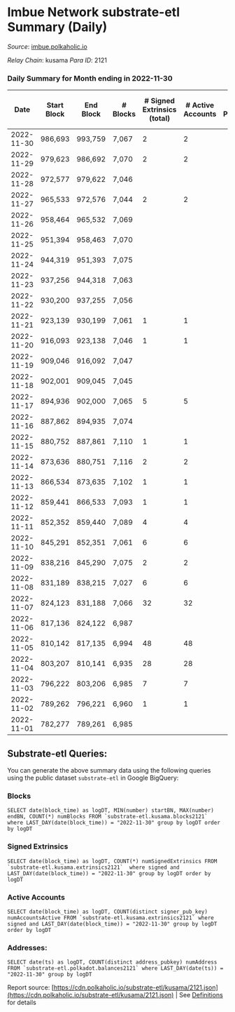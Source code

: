 # Imbue Network substrate-etl Summary (Daily)

_Source_: [imbue.polkaholic.io](https://imbue.polkaholic.io)

*Relay Chain*: kusama
*Para ID*: 2121



### Daily Summary for Month ending in 2022-11-30


| Date | Start Block | End Block | # Blocks | # Signed Extrinsics (total) | # Active Accounts | # Passive | # New | # Addresses with Balances | # Events | # Transfers | # XCM Transfers In | # XCM Transfers Out |
| ---- | ----------- | --------- | -------- | --------------------------- | ----------------- | --------- | ----- | ------------------------- | -------- | ----------- | ------------------ | ------------------- |
| 2022-11-30 | 986,693 | 993,759 | 7,067  | 2 | 2 |  |  |  | 14,154 | 2  |   | 2  |
| 2022-11-29 | 979,623 | 986,692 | 7,070  | 2 | 2 |  |  | 321 | 14,165 | 2  | 1  | 2  |
| 2022-11-28 | 972,577 | 979,622 | 7,046  |  |  |  |  |  | 14,099 |   |   |   |
| 2022-11-27 | 965,533 | 972,576 | 7,044  | 2 | 2 |  |  |  | 14,112 | 2  | 1  | 1  |
| 2022-11-26 | 958,464 | 965,532 | 7,069  |  |  |  |  |  | 14,142 |   |   |   |
| 2022-11-25 | 951,394 | 958,463 | 7,070  |  |  |  |  |  | 14,144 |   |   |   |
| 2022-11-24 | 944,319 | 951,393 | 7,075  |  |  |  |  |  | 14,154 |   |   |   |
| 2022-11-23 | 937,256 | 944,318 | 7,063  |  |  |  |  |  | 14,130 |   |   |   |
| 2022-11-22 | 930,200 | 937,255 | 7,056  |  |  |  |  |  | 14,121 |   | 1  |   |
| 2022-11-21 | 923,139 | 930,199 | 7,061  | 1 | 1 |  |  |  | 14,135 | 1  |   | 1  |
| 2022-11-20 | 916,093 | 923,138 | 7,046  | 1 | 1 |  |  |  | 14,105 | 1  |   | 1  |
| 2022-11-19 | 909,046 | 916,092 | 7,047  |  |  |  |  |  | 14,097 |   |   |   |
| 2022-11-18 | 902,001 | 909,045 | 7,045  |  |  |  |  |  | 14,097 |   |   |   |
| 2022-11-17 | 894,936 | 902,000 | 7,065  | 5 | 5 |  |  |  | 14,176 | 4  | 2  | 1  |
| 2022-11-16 | 887,862 | 894,935 | 7,074  |  |  |  |  |  | 14,152 |   |   |   |
| 2022-11-15 | 880,752 | 887,861 | 7,110  | 1 | 1 |  |  | 319 | 14,238 | 1  | 1  | 1  |
| 2022-11-14 | 873,636 | 880,751 | 7,116  | 2 | 2 |  |  | 319 | 14,252 | 2  |   | 2  |
| 2022-11-13 | 866,534 | 873,635 | 7,102  | 1 | 1 |  |  |  | 14,221 | 1  |   | 1  |
| 2022-11-12 | 859,441 | 866,533 | 7,093  | 1 | 1 |  |  |  | 14,202 | 1  |   | 1  |
| 2022-11-11 | 852,352 | 859,440 | 7,089  | 4 | 4 |  |  |  | 14,217 | 2  | 3  | 2  |
| 2022-11-10 | 845,291 | 852,351 | 7,061  | 6 | 6 |  |  |  | 14,165 | 5  |   | 2  |
| 2022-11-09 | 838,216 | 845,290 | 7,075  | 2 | 2 |  |  | 318 | 14,174 | 2  |   | 2  |
| 2022-11-08 | 831,189 | 838,215 | 7,027  | 6 | 6 |  |  |  | 14,112 | 6  |   | 4  |
| 2022-11-07 | 824,123 | 831,188 | 7,066  | 32 | 32 |  |  |  | 14,412 | 31  | 3  | 28  |
| 2022-11-06 | 817,136 | 824,122 | 6,987  |  |  |  |  |  | 13,978 |   |   |   |
| 2022-11-05 | 810,142 | 817,135 | 6,994  | 48 | 48 |  |  |  | 14,320 | 3  | 2  | 12  |
| 2022-11-04 | 803,207 | 810,141 | 6,935  | 28 | 28 |  |  |  | 14,055 | 20  | 1  |   |
| 2022-11-03 | 796,222 | 803,206 | 6,985  | 7 | 7 |  |  |  | 14,023 | 1  | 1  |   |
| 2022-11-02 | 789,262 | 796,221 | 6,960  | 1 | 1 |  |  |  | 13,931 |   |   |   |
| 2022-11-01 | 782,277 | 789,261 | 6,985  |  |  |  |  |  | 13,974 |   |   |   |

## Substrate-etl Queries:
You can generate the above summary data using the following queries using the public dataset `substrate-etl` in Google BigQuery:


### Blocks
```
SELECT date(block_time) as logDT, MIN(number) startBN, MAX(number) endBN, COUNT(*) numBlocks FROM `substrate-etl.kusama.blocks2121`  where LAST_DAY(date(block_time)) = "2022-11-30" group by logDT order by logDT
```


### Signed Extrinsics
```
SELECT date(block_time) as logDT, COUNT(*) numSignedExtrinsics FROM `substrate-etl.kusama.extrinsics2121`  where signed and LAST_DAY(date(block_time)) = "2022-11-30" group by logDT order by logDT
```


### Active Accounts
```
SELECT date(block_time) as logDT, COUNT(distinct signer_pub_key) numAccountsActive FROM `substrate-etl.kusama.extrinsics2121` where signed and LAST_DAY(date(block_time)) = "2022-11-30" group by logDT order by logDT
```


### Addresses:
```
SELECT date(ts) as logDT, COUNT(distinct address_pubkey) numAddress FROM `substrate-etl.polkadot.balances2121` where LAST_DAY(date(ts)) = "2022-11-30" group by logDT
```



Report source: [https://cdn.polkaholic.io/substrate-etl/kusama/2121.json](https://cdn.polkaholic.io/substrate-etl/kusama/2121.json) | See [Definitions](/DEFINITIONS.md) for details
